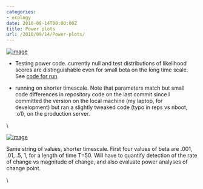 ```yaml
---
categories:
- ecology
date: 2010-09-14T00:00:00Z
title: Power plots
url: /2010/09/14/Power-plots/
---
```


[![image](http://farm5.static.flickr.com/4125/4990607836_ed7ab13d3d.jpg)](http://www.flickr.com/photos/cboettig/4990607836/)

-   Testing power code. currently null and test distributions of
    likelihood scores are distinguishable even for small beta on the
    long time scale. See [code for
    run](http://github.com/cboettig/structured-populations/blob/e47014434e8924ee586be6d5c141c914970a9bd4/demos/warning_example2.R "http://github.com/cboettig/structured-populations/blob/e47014434e8924ee586be6d5c141c914970a9bd4/demos/warning_example2.R").

-   running on shorter timescale. Note that parameters match but small
    code differences in repository code on the last commit since I
    committed the version on the local machine (my laptop, for
    development) but ran a slightly tweaked code (typo in reps vs nboot,
    .o1), on the production server.

\

[![image](http://farm5.static.flickr.com/4130/4991026870_19829f95b9.jpg)](http://www.flickr.com/photos/cboettig/4991026870/)

Same string of values, shorter timescale. First four values of beta are
.001, .01, .5, 1, for a length of time T=50. Will have to quantify
detection of the rate of change vs magnitude of change, and also
evaluate power analyses of change point.

\

